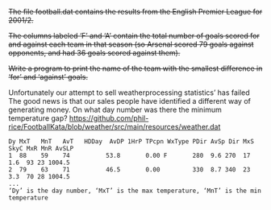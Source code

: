 <s>The file football.dat contains the results from the English Premier League for 2001/2. 

The columns labeled ‘F’ and ‘A’ contain the total number of goals scored for and against each team in that season (so Arsenal scored 79 goals against opponents, and had 36 goals scored against them).
 
Write a program to print the name of the team with the smallest difference in ‘for’ and ‘against’ goals.
</s>


Unfortunately our attempt to sell weatherprocessing statistics’ has failed
The good news is that our sales people have identified a different way of generating money. On what day number was there the minimum temperature gap?
https://github.com/phil-rice/FootballKata/blob/weather/src/main/resources/weather.dat

```
Dy MxT   MnT   AvT   HDDay  AvDP 1HrP TPcpn WxType PDir AvSp Dir MxS SkyC MxR MnR AvSLP
1  88    59    74          53.8       0.00 F       280  9.6 270  17  1.6  93 23 1004.5
2  79    63    71          46.5       0.00         330  8.7 340  23  3.3  70 28 1004.5
...
‘Dy’ is the day number, ‘MxT’ is the max temperature, ‘MnT’ is the min temperature
```